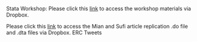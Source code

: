 Stata Workshop:
Please click this [link](https://github.com/barnarderc/workshops/blob/master/Spring%202019/Empirical%20Macro%20Finance%20Seminar/ERC_STATA.zip) to access the workshop materials via Dropbox.

Please click this [link](https://github.com/barnarderc/workshops/blob/master/Spring%202019/Empirical%20Macro%20Finance%20Seminar/Empirical%20Macro%20Finance.zip) to access the Mian and Sufi article replication .do file and .dta files via Dropbox.
ERC Tweets

